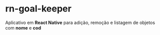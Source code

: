 # rn-goal-keeper

Aplicativo em **React Native** para adição, remoção e listagem de objetos com __nome__ e __cod__
